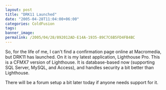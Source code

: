```yaml
---
layout: post
title: "DRK11 Launched"
date: "2005-04-28T11:04:00+06:00"
categories: ColdFusion 
tags: 
banner_image: 
permalink: /2005/04/28/892012AD-E14A-1935-89C7C6B5FD4FB4BC
---
```


So, for the life of me, I can't find a confirmation page online at Macromedia, but DRK11 has launched. On it is my latest application, Lighthouse Pro. This is a CFMX7 version of Lighthouse. It is database-based now (supporting SQL Server, MySQL, and Access), and handles security a bit better than Lighthouse. 

There will be a forum setup a bit later today if anyone needs support for it.